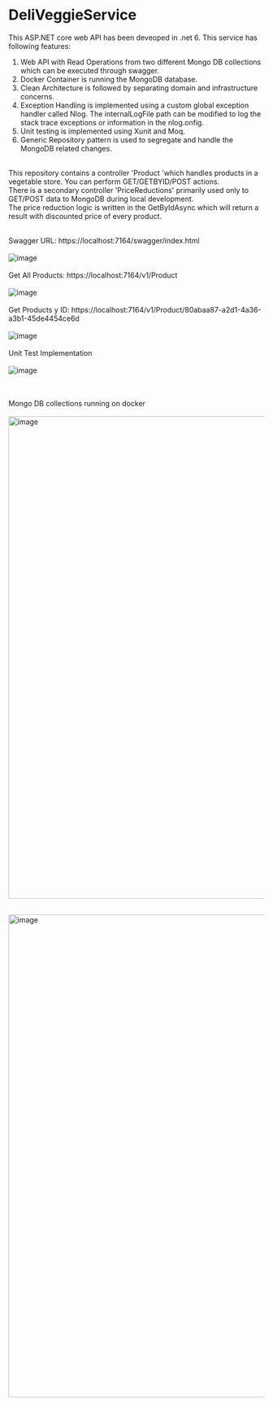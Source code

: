 # DeliVeggieService
This ASP.NET core web API has been deveoped in .net 6. This service has following features:
1. Web API with Read Operations from two different Mongo DB collections which can be executed through swagger.<br />
2. Docker Container is running the MongoDB database. <br />
3. Clean Architecture is followed by separating domain and infrastructure concerns. <br />
4. Exception Handling is implemented using a custom global exception handler called Nlog. The internalLogFile path can be modified to log the stack trace exceptions or information in the nlog.onfig. <br />
5. Unit testing is implemented using Xunit and Moq. <br />
6. Generic Repository pattern is used to segregate and handle the MongoDB related changes. <br /><br />


This repository contains a controller 'Product 'which handles products in a vegetable store. You can perform GET/GETBYID/POST actions.<br />
There is a secondary controller 'PriceReductions' primarily used only to GET/POST data to MongoDB during local development.<br />
The price reduction logic is written in the GetByIdAsync which will return a result with discounted price of every product.<br /> <br /> 

Swagger URL: https://localhost:7164/swagger/index.html<br /><br />
![image](https://user-images.githubusercontent.com/127690033/224569718-a4f4af61-301d-48e0-b7f7-028eefd590ba.png)
<br /><br />
Get All Products: https://localhost:7164/v1/Product<br /><br />
![image](https://user-images.githubusercontent.com/127690033/224569772-faae6a1e-e55c-43bf-9faf-3c3afa5e42ab.png)
<br /><br />
Get Products y ID: https://localhost:7164/v1/Product/80abaa87-a2d1-4a36-a3b1-45de4454ce6d<br /><br />
![image](https://user-images.githubusercontent.com/127690033/224569795-c124c059-5667-491c-9f35-9165424ab651.png)
<br /><br />
Unit Test Implementation <br /><br />
![image](https://user-images.githubusercontent.com/127690033/224571531-9952df6c-df5c-4e54-b10c-0d38831fcddf.png)

<br /><br />
Mongo DB collections running on docker<br /><br />
<img width="948" alt="image" src="https://user-images.githubusercontent.com/127690033/224571612-8488d655-f886-4c6a-a0e5-abbaf2815c0b.png"><br /><br />

<img width="949" alt="image" src="https://user-images.githubusercontent.com/127690033/224571580-502126a7-9c37-4f75-ae1f-20972683a293.png">
<br /><br />

<br /><br />
